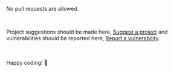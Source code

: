 No pull requests are allowed.

<br>

Project suggestions should be made here, [Suggest a project](https://github.com/igorskyflyer/project-revival/issues/new?assignees=igorskyflyer&labels=triage&projects=&template=project-suggestion.md&title=%5BREVIVE%5D) and vulnerabilities should be reported here, [Report a vulnerability](https://github.com/igorskyflyer/project-revival/issues/new?assignees=igorskyflyer&labels=vulnerability&projects=&template=vulnerability-report.md&title=%5BVULNERABILITY%5D).

<br>
<br>
Happy coding! 🎉
